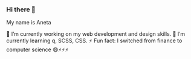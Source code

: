 ### Hi there 👋
My name is Aneta

🔭 I’m currently working on my web development and design skills.
🌱 I’m currently learning q, SCSS, CSS.
⚡ Fun fact: I switched from finance to computer science 😄⚡⚡⚡

<!--
**AnetaIvanova/AnetaIvanova** is a ✨ _special_ ✨ repository because its `README.md` (this file) appears on your GitHub profile.

Here are some ideas to get you started:

###🔭 I’m currently working on my web development skills.
###🌱 I’m currently learning q, SCSS, CSS.
- 👯 I’m looking to collaborate on ...
- 🤔 I’m looking for help with ...
- 💬 Ask me about ...
- 📫 How to reach me: ...
- 😄 Pronouns: ...
###⚡ Fun fact: I switched from finance to software engineering. 

